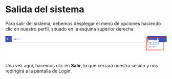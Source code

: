 # Salida del sistema

Para salir del sistema, debemos desplegar el menú de opciones haciendo clic en nuestro perfil, situado en la esquina superior derecha:

![Menú de Opciones](./img/menuopciones.png)

Una vez aquí, hacemos clic en **Salir**, lo que cerrará nuestra sesión y nos redirigirá a la pantalla de Login.